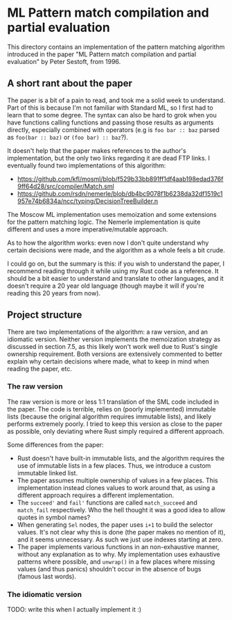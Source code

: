 # ML Pattern match compilation and partial evaluation

This directory contains an implementation of the pattern matching algorithm
introduced in the paper "ML Pattern match compilation and partial evaluation" by
Peter Sestoft, from 1996.

## A short rant about the paper

The paper is a bit of a pain to read, and took me a solid week to understand.
Part of this is because I'm not familiar with Standard ML, so I first had to
learn that to some degree. The syntax can also be hard to grok when you have
functions calling functions and passing those results as arguments directly,
especially combined with operators (e.g is `foo bar :: baz` parsed as
`foo(bar :: baz)` or `(foo bar) :: baz`?).

It doesn't help that the paper makes references to the author's implementation,
but the only two links regarding it are dead FTP links. I eventually found two
implementations of this algorithm:

- https://github.com/kfl/mosml/blob/f529b33bb891ff1df4aab198edad376f9ff64d28/src/compiler/Match.sml
- https://github.com/rsdn/nemerle/blob/db4bc9078f1b6238da32df1519c1957e74b6834a/ncc/typing/DecisionTreeBuilder.n

The Moscow ML implementation uses memoization and some extensions for the
pattern matching logic. The Nemerle implementation is quite different and uses a
more imperative/mutable approach.

As to how the algorithm works: even now I don't quite understand why certain
decisions were made, and the algorithm as a whole feels a bit crude.

I could go on, but the summary is this: if you wish to understand the paper, I
recommend reading through it while using my Rust code as a reference. It should
be a bit easier to understand and translate to other languages, and it doesn't
require a 20 year old language (though maybe it will if you're reading this 20
years from now).

## Project structure

There are two implementations of the algorithm: a raw version, and an idiomatic
version. Neither version implements the memoization strategy as discussed in
section 7.5, as this likely won't work well due to Rust's single ownership
requirement. Both versions are extensively commented to better explain why
certain decisions where made, what to keep in mind when reading the paper, etc.

### The raw version

The raw version is more or less 1:1 translation of the SML code included in the
paper. The code is terrible, relies on (poorly implemented) immutable lists
(because the original algorithm requires immutable lists), and likely performs
extremely poorly. I tried to keep this version as close to the paper as
possible, only deviating where Rust simply required a different approach.

Some differences from the paper:

- Rust doesn't have built-in immutable lists, and the algorithm requires the use
  of immutable lists in a few places. Thus, we introduce a custom immutable
  linked list.
- The paper assumes multiple ownership of values in a few places. This
  implementation instead clones values to work around that, as using a different
  approach requires a different implementation.
- The `succeed'` and `fail'` functions are called `match_succeed` and
  `match_fail` respectively. Who the hell thought it was a good idea to allow
  quotes in symbol names?
- When generating `Sel` nodes, the paper uses `i+1` to build the selector
  values. It's not clear why this is done (the paper makes no mention of it),
  and it seems unnecessary. As such we just use indexes starting at zero.
- The paper implements various functions in an non-exhaustive manner, without
  any explanation as to why. My implementation uses exhaustive patterns where
  possible, and `unwrap()` in a few places where missing values (and thus
  panics) shouldn't occur in the absence of bugs (famous last words).

### The idiomatic version

TODO: write this when I actually implement it :)
